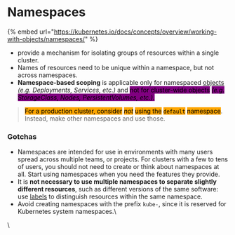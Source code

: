 # Namespaces

{% embed url="https://kubernetes.io/docs/concepts/overview/working-with-objects/namespaces/" %}

* provide a mechanism for isolating groups of resources within a single cluster.
* Names of resources need to be unique within a namespace, but not across namespaces.
* **Namespace-based scoping** is applicable only for namespaced [objects](https://kubernetes.io/docs/concepts/overview/working-with-objects/#kubernetes-objects) _(e.g. Deployments, Services, etc.)_ and <mark style="background-color:purple;">not for cluster-wide objects</mark> <mark style="background-color:purple;"></mark>_<mark style="background-color:purple;">(e.g. StorageClass, Nodes, PersistentVolumes, etc.)</mark>_<mark style="background-color:purple;">.</mark>

> <mark style="background-color:orange;">For a production cluster, consider</mark> <mark style="background-color:orange;"></mark>_<mark style="background-color:orange;">not</mark>_ <mark style="background-color:orange;"></mark><mark style="background-color:orange;">using the</mark> <mark style="background-color:orange;"></mark><mark style="background-color:orange;">`default`</mark> <mark style="background-color:orange;"></mark><mark style="background-color:orange;">namespace</mark>. Instead, make other namespaces and use those.



### Gotchas

* Namespaces are intended for use in environments with many users spread across multiple teams, or projects. For clusters with a few to tens of users, you should not need to create or think about namespaces at all. Start using namespaces when you need the features they provide.
* It is **not necessary to use multiple namespaces to separate slightly different resources**, such as different versions of the same software: use [labels](https://kubernetes.io/docs/concepts/overview/working-with-objects/labels) to distinguish resources within the same namespace.
* Avoid creating namespaces with the prefix `kube-`, since it is reserved for Kubernetes system namespaces.\


\
